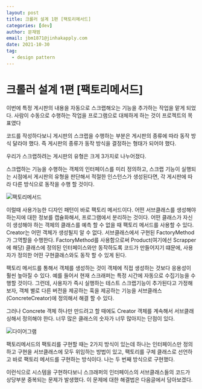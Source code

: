 ```yaml
---
layout: post
title: 크롤러 설계 1편 [팩토리메서드]
categories: [dev]
author: 문재범
email: jbm1871@jinhakapply.com
date: 2021-10-30
tag:
  - design pattern
---
```


# 크롤러 설계 1편 [팩토리메서드]

이번에 특정 게시판의 내용을 자동으로 스크랩해오는 기능을 추가하는 작업을 맡게 되었다. 사람이 수동으로 수행하는 작업을 프로그램으로 대체하게 하는 것이 프로젝트의 목표였다

코드를 작성하다보니 게시판의 스크랩을 수행하는 부분은 게시판의 종류에 따라 동작 방식 달라야 했다. 즉 게시판의 종류가 동작 방식을 결정하는 형태가 되어야 했다.

우리가 스크랩하려는 게시판의 유형은 크게 3가지로 나누어졌다. 

스크랩하는 기능을 수행하는 객체의 인터페이스를 미리 정의하고, 스크랩 기능이 실행되는 시점에서 게시판의 유형을 판단해서 적절한 인스턴스가 생성된다면, 각 게시판에 따라 다른 방식으로 동작을 수행 할 것이다.

![팩토리메서드](..\..\assets\img\factory-method.png)

이럴때 사용가능한 디자인 패턴이 바로 팩토리 메서드이다. 어떤 서브클래스를 생성해야 하는지에 대한 정보를 캡슐화해서, 프로그램에서 분리하는 것이다. 어떤 클래스가 자신이 생성해야 하는 객체의 클래스를 예측 할 수 없을 때 팩토리 메서드를 사용할 수 있다. Creator는 어떤 객체가 생성될지 알 수 없다. 서브클래스에서 구현된 FactoryMethod 가 그역할을 수행한다. FactoryMethod를 사용함으로써 Product(여기에선 Scrapper에 해당) 클래스에 정의된 인터페이스와만 동작하도록 코드가 만들어지기 떄문에, 사용자가 정의한 어떤 구현클래스와도 동작 할 수 있게 된다.

팩토리 메서드를 통해서 객체를 생성하는 것이 객체에 직접 생성하는 것보다 응용성이 훨씬 높아질 수 있다. 예를 들어서 현재 스크래퍼는 특정 시간에 자동으로 수집기능을 수행할 것이다. 그런데, 사용자가 즉시 실행하는 테스트 스크랩기능이 추가된다고 가정해보자, 객체 별로 다른 버전을 제공하는 훅을 제공하는 기능을 서브클래스(ConcreteCreator)에 정의해서 해결 할 수 있다.

그러나 Concrete 객체 하나만 만드려고 할 때에도 Creator 객체를 계속해서 서브클래싱해서 정의해야 한다. 너무 많은 클래스의 숫자가 너무 많아지는 단점이 있다.

![다이어그램](..\..\assets\img\diagram.png)



팩토리메서드의 팩토리를 구현할 때는 2가지 방식이 있는데 하나는 인터페이스만 정의하고 구현을 서브클래스에 모두 위임하는 방법이 있고, 팩토리를 구체 클래스로 선언하고 바로 팩토리 메서드를 구현하는 방식이다. 나는 두 번째 방식으로 구현했다.

이런식으로 시스템을 구현하다보니 스크래퍼의 인터페이스의 서브클래스들의 코드가 상당부분 중복되는 문제가 발생했다. 이 문제에 대한 해결법은 다음글에서 담아보겠다.



